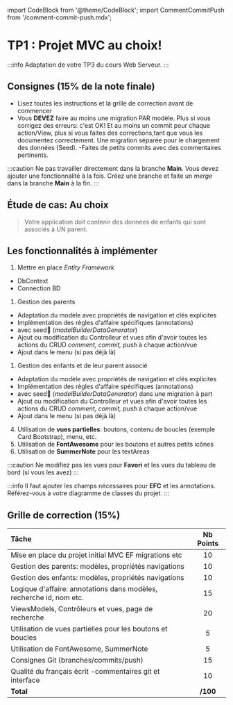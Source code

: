 import CodeBlock from '@theme/CodeBlock';
import CommentCommitPush from '/comment-commit-push.mdx';

# TP1 : Projet MVC au choix!

:::info
Adaptation de votre TP3 du cours Web Serveur.
:::

## Consignes (15% de la note finale)
- Lisez toutes les instructions et la grille de correction avant de commencer
- Vous **DEVEZ** faire au moins une migration PAR modèle. Plus si vous corrigez des erreurs: c'est OK! Et au moins un commit pour chaque action/View, plus si vous faites des corrections,tant que vous les documentez correctement. Une migration séparée pour le chargement des données (Seed).
-Faites de petits commits avec des commentaires pertinents.

:::caution
Ne pas travailler directement dans la branche **Main**. Vous devez ajouter une fonctionnalité à la fois. Créez une branche et faite un *merge* dans la branche **Main** à la fin.
:::

## Étude de cas: Au choix
> Votre application doit contenir des données de enfants qui sont associés à UN parent.



## Les fonctionnalités à implémenter
1. Mettre en place *Entity Framework*
- DbContext
- Connection BD
1. Gestion des parents 
- Adaptation du modèle avec propriétés de navigation et clés explicites
- Implémentation des règles d'affaire spécifiques (annotations)
- avec seed🌱 (*modelBuilderDataGenerator*)
- Ajout ou modification du Controlleur et vues afin d'avoir toutes les actions du CRUD *comment, commit, push* à chaque action/vue
- Ajout dans le menu (si pas déjà là)
1. Gestion des enfants et de leur parent associé
- Adaptation du modèle avec propriétés de navigation et clés explicites
- Implémentation des règles d'affaire spécifiques (annotations)
- avec seed🌱 (*modelBuilderDataGenerator*) dans une migration à part
- Ajout ou modification du Controlleur et vues afin d'avoir toutes les actions du CRUD *comment, commit, push* à chaque action/vue
- Ajout dans le menu (si pas déjà là)
4. Utilisation de **vues partielles**: boutons, contenu de boucles (exemple Card Bootstrap), menu, etc.
5. Utilisation de **FontAwesome** pour les boutons et autres petits icônes
6. Utilisation de **SummerNote** pour les textAreas


:::caution
Ne modifiez pas les vues pour **Favori** et les vues du tableau de bord (si vous les avez) 
:::

:::info
Il faut ajouter les champs nécessaires pour **EFC** et les annotations. Référez-vous à votre diagramme de classes du projet.
:::
## Grille de correction (15%)

| Tâche | Nb Points |
| :--- | :----: |
| Mise en place du projet initial MVC EF migrations etc| 10 |
| Gestion des parents: modèles, propriétés navigations | 10 |
| Gestion des enfants: modèles, propriétés navigations | 10 |
| Logique d'affaire: annotations dans modèles, recherche id, nom etc. | 15 |
| ViewsModels, Contrôleurs et vues, page de recherche | 20 |
| Utilisation de vues partielles pour les boutons et boucles | 5 |
| Utilisation de FontAwesome, SummerNote | 5 |
| Consignes Git (branches/commits/push) | 15 |
| Qualité du français écrit -commentaires git et interface | 10 |
| **Total** | **/100** |

